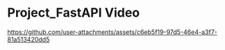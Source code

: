 # Project_FastAPI Video


https://github.com/user-attachments/assets/c6eb5f19-97d5-46e4-a3f7-81a513420dd5

